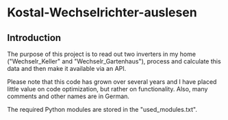 # Kostal-Wechselrichter-auslesen
## Introduction
The purpose of this project is to read out two inverters in my home ("Wechselr_Keller" and "Wechselr_Gartenhaus"), process and calculate this data and then make it available via an API.

Please note that this code has grown over several years and I have placed little value on code optimization, but rather on functionality.
Also, many comments and other names are in German.

The required Python modules are stored in the "used_modules.txt".
